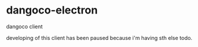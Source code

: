 # dangoco-electron
dangoco client


developing of this client has been paused because i'm having sth else todo.